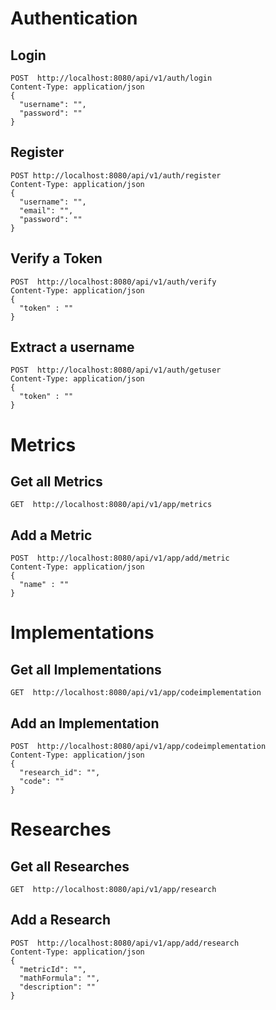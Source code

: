 

# Authentication



## Login

	POST  http://localhost:8080/api/v1/auth/login
	Content-Type: application/json
	{
	  "username": "",
	  "password": ""
	}

## Register

	POST http://localhost:8080/api/v1/auth/register
	Content-Type: application/json
	{
	  "username": "",
	  "email": "",
	  "password": ""
	}

## Verify a Token

	POST  http://localhost:8080/api/v1/auth/verify
	Content-Type: application/json
	{
	  "token" : ""
	}

## Extract a username

	POST  http://localhost:8080/api/v1/auth/getuser
	Content-Type: application/json
	{
	  "token" : ""
	}




# Metrics

## Get all Metrics

	GET  http://localhost:8080/api/v1/app/metrics
	
	
## Add a Metric

	POST  http://localhost:8080/api/v1/app/add/metric
	Content-Type: application/json
	{
	  "name" : ""
	}




# Implementations

## Get all Implementations

	GET  http://localhost:8080/api/v1/app/codeimplementation
	
## Add an Implementation

	POST  http://localhost:8080/api/v1/app/codeimplementation
	Content-Type: application/json
	{
	  "research_id": "",
	  "code": ""
	}



# Researches

## Get all Researches

	GET  http://localhost:8080/api/v1/app/research
	
	
## Add a Research

	POST  http://localhost:8080/api/v1/app/add/research
	Content-Type: application/json
	{
	  "metricId": "",
	  "mathFormula": "",
	  "description": ""
	}


